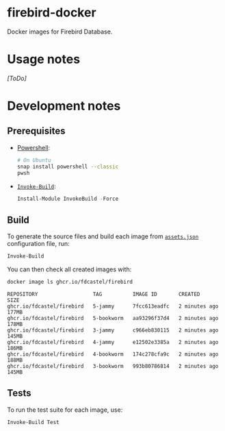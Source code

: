 # firebird-docker

Docker images for Firebird Database.



# Usage notes

_[ToDo]_



# Development notes

## Prerequisites

  - [Powershell](https://github.com/PowerShell/PowerShell):
    ```bash
    # On Ubuntu
    snap install powershell --classic
    pwsh
    ```

  - [`Invoke-Build`](https://github.com/nightroman/Invoke-Build):
    ```powershell
    Install-Module InvokeBuild -Force
    ```



## Build

To generate the source files and build each image from [`assets.json`](assets.json) configuration file, run:

```bash
Invoke-Build
```

You can then check all created images with:

```bash
docker image ls ghcr.io/fdcastel/firebird
```

```
REPOSITORY                  TAG          IMAGE ID       CREATED         SIZE
ghcr.io/fdcastel/firebird   5-jammy      7fcc613eadfc   2 minutes ago   177MB
ghcr.io/fdcastel/firebird   5-bookworm   aa93296f37d4   2 minutes ago   178MB
ghcr.io/fdcastel/firebird   3-jammy      c966eb830115   2 minutes ago   145MB
ghcr.io/fdcastel/firebird   4-jammy      e12502e3385a   2 minutes ago   186MB
ghcr.io/fdcastel/firebird   4-bookworm   174c278cfa9c   2 minutes ago   188MB
ghcr.io/fdcastel/firebird   3-bookworm   993b80786814   2 minutes ago   145MB
```


## Tests

To run the test suite for each image, use:

```bash
Invoke-Build Test
```
